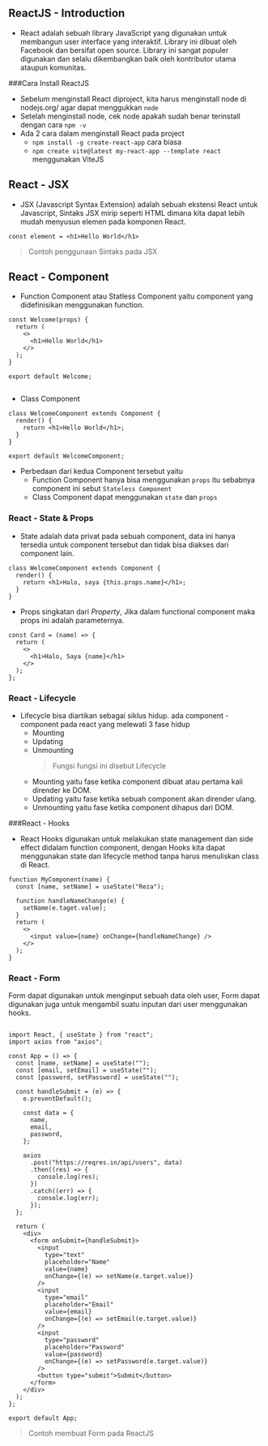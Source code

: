 ## ReactJS - Introduction

- React adalah sebuah library JavaScript yang digunakan untuk membangun user interface yang interaktif. Library ini dibuat oleh Facebook dan bersifat open source. Library ini sangat populer digunakan dan selalu dikembangkan baik oleh kontributor utama ataupun komunitas.

###Cara Install ReactJS

- Sebelum menginstall React diproject, kita harus menginstall node di nodejs.org/ agar dapat menggukkan `node`
- Setelah menginstall node, cek node apakah sudah benar terinstall dengan cara `npm -v`
- Ada 2 cara dalam menginstall React pada project
  - `npm install -g create-react-app` cara biasa
  - `npm create vite@latest my-react-app --template react` menggunakan ViteJS

## React - JSX

- JSX (Javascript Syntax Extension) adalah sebuah ekstensi React untuk Javascript, Sintaks JSX mirip seperti HTML dimana kita dapat lebih mudah menyusun elemen pada komponen React.

```
const element = <h1>Hello World</h1>
```

> Contoh penggunaan Sintaks pada JSX

## React - Component

- Function Component atau Statless Component yaitu component yang didefinisikan menggunakan function.

```
const Welcome(props) {
  return (
    <>
      <h1>Hello World</h1>
    </>
  );
}

export default Welcome;


```

- Class Component

```
class WelcomeComponent extends Component {
  render() {
    return <h1>Hello World</h1>;
  }
}

export default WelcomeComponent;

```

- Perbedaan dari kedua Component tersebut yaitu
  - Function Component hanya bisa menggunakan `props` itu sebabnya component ini sebut `Stateless Component`
  - Class Component dapat menggunakan `state` dan `props`

### React - State & Props

- State adalah data privat pada sebuah component, data ini hanya tersedia untuk component tersebut dan tidak bisa diakses dari component lain.

```
class WelcomeComponent extends Component {
  render() {
    return <h1>Halo, saya {this.props.name}</h1>;
  }
}
```

- Props singkatan dari _Property_, Jika dalam functional component maka props ini adalah parameternya.

```
const Card = (name) => {
  return (
    <>
      <h1>Halo, Saya {name}</h1>
    </>
  );
};

```

### React - Lifecycle

- Lifecycle bisa diartikan sebagai siklus hidup. ada component - component pada react yang melewati 3 fase hidup
  - Mounting
  - Updating
  - Unmounting
    > Fungsi fungsi ini disebut Lifecycle
  - Mounting yaitu fase ketika component dibuat atau pertama kali dirender ke DOM.
  - Updating yaitu fase ketika sebuah component akan dirender ulang.
  - Unmounting yaitu fase ketika component dihapus dari DOM.

###React - Hooks

- React Hooks digunakan untuk melakukan state management dan side effect didalam function component, dengan Hooks kita dapat menggunakan state dan lifecycle method tanpa harus menuliskan class di React.

```
function MyComponent(name) {
  const [name, setName] = useState("Reza");

  function handleNameChange(e) {
    setName(e.taget.value);
  }
  return (
    <>
      <input value={name} onChange={handleNameChange} />
    </>
  );
}

```

### React - Form

Form dapat digunakan untuk menginput sebuah data oleh user, Form dapat digunakan juga untuk mengambil suatu inputan dari user menggunakan hooks.

```

import React, { useState } from "react";
import axios from "axios";

const App = () => {
  const [name, setName] = useState("");
  const [email, setEmail] = useState("");
  const [password, setPassword] = useState("");

  const handleSubmit = (e) => {
    e.preventDefault();

    const data = {
      name,
      email,
      password,
    };

    axios
      .post("https://reqres.in/api/users", data)
      .then((res) => {
        console.log(res);
      })
      .catch((err) => {
        console.log(err);
      });
  };

  return (
    <div>
      <form onSubmit={handleSubmit}>
        <input
          type="text"
          placeholder="Name"
          value={name}
          onChange={(e) => setName(e.target.value)}
        />
        <input
          type="email"
          placeholder="Email"
          value={email}
          onChange={(e) => setEmail(e.target.value)}
        />
        <input
          type="password"
          placeholder="Password"
          value={password}
          onChange={(e) => setPassword(e.target.value)}
        />
        <button type="submit">Submit</button>
      </form>
    </div>
  );
};

export default App;
```

> Contoh membuat Form pada ReactJS
